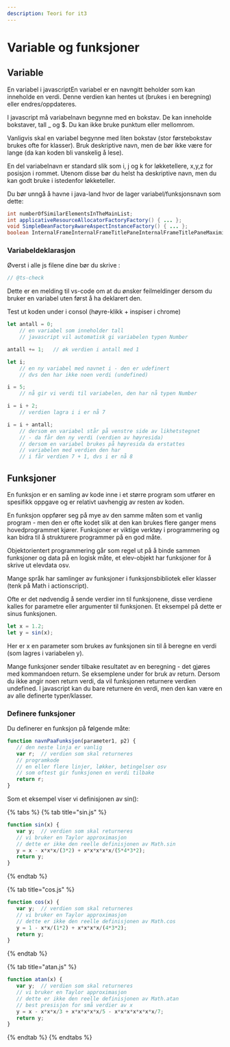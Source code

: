 ```yaml
---
description: Teori for it3
---
```


# Variable og funksjoner

## Variable

En variabel i javascriptEn variabel er en navngitt beholder som kan inneholde en verdi. Denne verdien kan hentes ut \(brukes i en beregning\) eller endres/oppdateres.

 I javascript må variabelnavn begynne med en bokstav. De kan inneholde bokstaver, tall \_ og $. Du kan ikke bruke punktum eller mellomrom. 

Vanligvis skal en variabel begynne med liten bokstav \(stor førstebokstav brukes ofte for klasser\). Bruk deskriptive navn, men de bør ikke være for lange \(da kan koden bli vanskelig å lese\). 

En del variabelnavn er standard slik som i, j og k for løkketellere, x,y,z for posisjon i rommet. Utenom disse bør du helst ha deskriptive navn, men du kan godt bruke i istedenfor løkketeller. 

Du bør unngå å havne i java-land hvor de lager variabel/funksjonsnavn som dette:

```java
int numberOfSimilarElementsInTheMainList;
int applicativeResourceAllocatorFactoryFactory() { ... };
void SimpleBeanFactoryAwareAspectInstanceFactory() { ... };
boolean InternalFrameInternalFrameTitlePaneInternalFrameTitlePaneMaximizeButtonWindowNotFocusedState = false;
```

### Variabeldeklarasjon

Øverst i alle js filene dine bør du skrive :

```javascript
// @ts-check
```

Dette er en melding til vs-code om at du ønsker feilmeldinger dersom du bruker en variabel uten først å ha deklarert den.

Test ut koden under i consol \(høyre-klikk + inspiser i chrome\)

```javascript
let antall = 0;   
    // en variabel som inneholder tall
    // javascript vil automatisk gi variabelen typen Number

antall += 1;   // øk verdien i antall med 1

let i;   
    // en ny variabel med navnet i - den er udefinert
    // dvs den har ikke noen verdi (undefined)

i = 5;  
    // nå gir vi verdi til variabelen, den har nå typen Number

i = i + 2;
    // verdien lagra i i er nå 7

i = i + antall;
    // dersom en variabel står på venstre side av likhetstegnet
    // - da får den ny verdi (verdien av høyresida)
    // dersom en variabel brukes på høyresida da erstattes 
    // variabelen med verdien den har
    // i får verdien 7 + 1, dvs i er nå 8
```

## Funksjoner

En funksjon er en samling av kode inne i et større program som utfører en spesifikk oppgave og er relativt uavhengig av resten av koden. 

En funksjon oppfører seg på mye av den samme måten som et vanlig program - men den er ofte kodet slik at den kan brukes flere ganger mens hovedprogrammet kjører. Funksjoner er viktige verktøy i programmering og kan bidra til å strukturere programmer på en god måte. 

Objektorientert programmering går som regel ut på å binde sammen funksjoner og data på en logisk måte, et elev-objekt har funksjoner for å skrive ut elevdata osv. 

Mange språk har samlinger av funksjoner i funksjonsbibliotek eller klasser \(tenk på Math i actionscript\). 

Ofte er det nødvendig å sende verdier inn til funksjonene, disse verdiene kalles for parametre eller argumenter til funksjonen. Et eksempel på dette er sinus funksjonen.

```javascript
let x = 1.2;
let y = sin(x);
```

Her er x en parameter som brukes av funksjonen sin til å beregne en verdi \(som lagres i variabelen y\). 

Mange funksjoner sender tilbake resultatet av en beregning - det gjøres med kommandoen return. Se eksemplene under for bruk av return. Dersom du ikke angir noen return verdi, da vil funksjonen returnere verdien undefined. I javascript kan du bare returnere én verdi, men den kan være en av alle definerte typer/klasser.

### Definere funksjoner

Du definerer en funksjon på følgende måte:

```javascript
function navnPaaFunksjon(parameter1, p2) {
   // den neste linja er vanlig
   var r;  // verdien som skal returneres
   // programkode
   // en eller flere linjer, løkker, betingelser osv
   // som oftest gir funksjonen en verdi tilbake
   return r;
}
```

Som et eksempel viser vi definisjonen av sin\(\):

{% tabs %}
{% tab title="sin.js" %}
```javascript
function sin(x) {
   var y;  // verdien som skal returneres
   // vi bruker en Taylor approximasjon
   // dette er ikke den reelle definisjonen av Math.sin
   y = x - x*x*x/(3*2) + x*x*x*x*x/(5*4*3*2);
   return y;
}

```
{% endtab %}

{% tab title="cos.js" %}
```javascript
function cos(x) {
   var y;  // verdien som skal returneres
   // vi bruker en Taylor approximasjon
   // dette er ikke den reelle definisjonen av Math.cos
   y = 1 - x*x/(1*2) + x*x*x*x/(4*3*2);
   return y;
}


```
{% endtab %}

{% tab title="atan.js" %}
```javascript
function atan(x) {
   var y;  // verdien som skal returneres
   // vi bruker en Taylor approximasjon
   // dette er ikke den reelle definisjonen av Math.atan
   // best presisjon for små verdier av x
   y = x - x*x*x/3 + x*x*x*x*x/5 - x*x*x*x*x*x*x/7;
   return y;
}

```
{% endtab %}
{% endtabs %}



